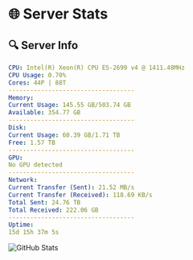 # 🌐 Server Stats
## 🔍 Server Info
```yaml
CPU: Intel(R) Xeon(R) CPU E5-2699 v4 @ 1411.48MHz
CPU Usage: 0.70%
Cores: 44P | 88T
-----------------------------------
Memory:
Current Usage: 145.55 GB/503.74 GB
Available: 354.77 GB
-----------------------------------
Disk:
Current Usage: 60.39 GB/1.71 TB
Free: 1.57 TB
-----------------------------------
GPU:
No GPU detected
-----------------------------------
Network:
Current Transfer (Sent): 21.52 MB/s
Current Transfer (Received): 118.69 KB/s
Total Sent: 24.76 TB
Total Received: 222.06 GB
-----------------------------------
Uptime:
15d 15h 37m 5s
```
![GitHub Stats](https://img.shields.io/badge/Updated-2025-03-23_12:59:54-blue)